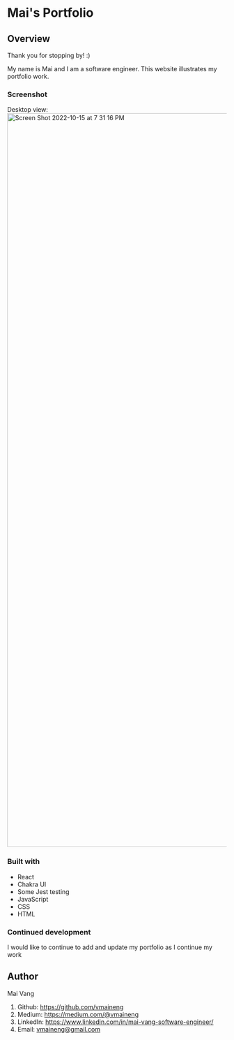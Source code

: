 # Mai's Portfolio

## Overview
Thank you for stopping by! :) 

My name is Mai and I am a software engineer. This website illustrates my portfolio work. 

### Screenshot


Desktop view:
<img width="1681" alt="Screen Shot 2022-10-15 at 7 31 16 PM" src="https://user-images.githubusercontent.com/100221733/196015133-29c63e00-f631-4ef8-8447-1fe0f4b70c4a.png">


### Built with

- React
- Chakra UI
- Some Jest testing
- JavaScript
- CSS
- HTML

### Continued development

I would like to continue to add and update my portfolio as I continue my work

## Author
Mai Vang

1. Github: https://github.com/vmaineng
2. Medium: https://medium.com/@vmaineng
3. LinkedIn: https://www.linkedin.com/in/mai-vang-software-engineer/
4. Email: vmaineng@gmail.com
